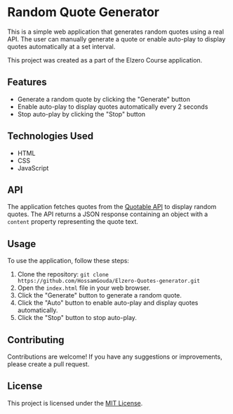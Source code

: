 # Random Quote Generator

This is a simple web application that generates random quotes using a real API. The user can manually generate a quote or enable auto-play to display quotes automatically at a set interval.

This project was created as a part of the Elzero Course application.

## Features

- Generate a random quote by clicking the "Generate" button
- Enable auto-play to display quotes automatically every 2 seconds
- Stop auto-play by clicking the "Stop" button

## Technologies Used

- HTML
- CSS
- JavaScript

## API

The application fetches quotes from the [Quotable API](https://api.quotable.io/random) to display random quotes. The API returns a JSON response containing an object with a `content` property representing the quote text.

## Usage

To use the application, follow these steps:

1. Clone the repository: `git clone https://github.com/HossamGouda/Elzero-Quotes-generator.git`
2. Open the `index.html` file in your web browser.
3. Click the "Generate" button to generate a random quote.
4. Click the "Auto" button to enable auto-play and display quotes automatically.
5. Click the "Stop" button to stop auto-play.

## Contributing

Contributions are welcome! If you have any suggestions or improvements, please create a pull request.

## License

This project is licensed under the [MIT License](LICENSE).

